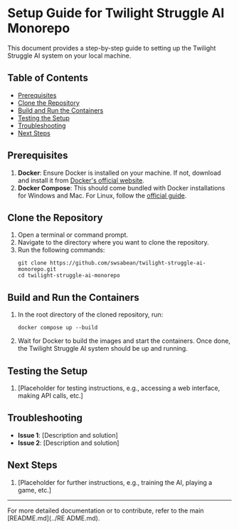 # Setup Guide for Twilight Struggle AI Monorepo

This document provides a step-by-step guide to setting up the Twilight Struggle AI system on your local machine.

## Table of Contents

- [Prerequisites](#prerequisites)
- [Clone the Repository](#clone-the-repository)
- [Build and Run the Containers](#build-and-run-the-containers)
- [Testing the Setup](#testing-the-setup)
- [Troubleshooting](#troubleshooting)
- [Next Steps](#next-steps)

## Prerequisites

1. **Docker**: Ensure Docker is installed on your machine. If not, download and install it from [Docker's official website](https://www.docker.com/get-started).
2. **Docker Compose**: This should come bundled with Docker installations for Windows and Mac. For Linux, follow the [official guide](https://docs.docker.com/compose/install/).

## Clone the Repository

1. Open a terminal or command prompt.
2. Navigate to the directory where you want to clone the repository.
3. Run the following commands:
   ```
   git clone https://github.com/swsabean/twilight-struggle-ai-monorepo.git
   cd twilight-struggle-ai-monorepo
   ```

## Build and Run the Containers

1. In the root directory of the cloned repository, run:
   ```
   docker compose up --build
   ```
2. Wait for Docker to build the images and start the containers. Once done, the Twilight Struggle AI system should be up and running.

## Testing the Setup

1. [Placeholder for testing instructions, e.g., accessing a web interface, making API calls, etc.]

## Troubleshooting

- **Issue 1**: [Description and solution]
- **Issue 2**: [Description and solution]

## Next Steps

1. [Placeholder for further instructions, e.g., training the AI, playing a game, etc.]

---

For more detailed documentation or to contribute, refer to the main [README.md](../RE
ADME.md).
